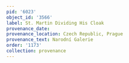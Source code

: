 ```yaml
---
pid: '6023'
object_id: '3566'
label: St. Martin Dividing His Cloak
provenance_date:
provenance_location: Czech Republic, Prague
provenance_text: Narodní Galerie
order: '1173'
collection: provenance
---
```

